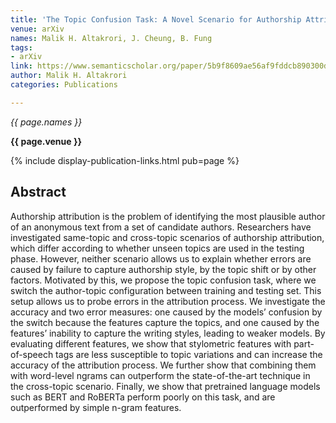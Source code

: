 ```yaml
---
title: 'The Topic Confusion Task: A Novel Scenario for Authorship Attribution'
venue: arXiv
names: Malik H. Altakrori, J. Cheung, B. Fung
tags:
- arXiv
link: https://www.semanticscholar.org/paper/5b9f8609ae56af9fddcb890300d12421e4d542f4
author: Malik H. Altakrori
categories: Publications

---
```


*{{ page.names }}*

**{{ page.venue }}**

{% include display-publication-links.html pub=page %}

## Abstract

Authorship attribution is the problem of identifying the most plausible author of an anonymous text from a set of candidate authors. Researchers have investigated same-topic and cross-topic scenarios of authorship attribution, which differ according to whether unseen topics are used in the testing phase. However, neither scenario allows us to explain whether errors are caused by failure to capture authorship style, by the topic shift or by other factors. Motivated by this, we propose the topic confusion task, where we switch the author-topic configuration between training and testing set. This setup allows us to probe errors in the attribution process. We investigate the accuracy and two error measures: one caused by the models’ confusion by the switch because the features capture the topics, and one caused by the features’ inability to capture the writing styles, leading to weaker models. By evaluating different features, we show that stylometric features with part-of-speech tags are less susceptible to topic variations and can increase the accuracy of the attribution process. We further show that combining them with word-level ngrams can outperform the state-of-the-art technique in the cross-topic scenario. Finally, we show that pretrained language models such as BERT and RoBERTa perform poorly on this task, and are outperformed by simple n-gram features.